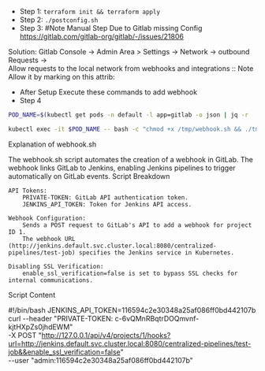 - Step 1: `terraform init && terraform apply`
- Step 2: `./postconfig.sh`
- Step 3: 
#Note Manual Step Due to Gitlab missing Config
https://gitlab.com/gitlab-org/gitlab/-/issues/21806

Solution:
Gitlab Console -> Admin Area > Settings -> Network -> outbound Requests ->    
Allow requests to the local network from webhooks and integrations :: Note Allow it by marking on this attrib:
- After Setup Execute these commands to add webhook
- Step 4
```bash 
POD_NAME=$(kubectl get pods -n default -l app=gitlab -o json | jq -r  .items[0].metadata.name)

kubectl exec -it $POD_NAME -- bash -c "chmod +x /tmp/webhook.sh && ./tmp/webhook.sh"
```


Explanation of webhook.sh

The webhook.sh script automates the creation of a webhook in GitLab. The webhook links GitLab to Jenkins, enabling Jenkins pipelines to trigger automatically on GitLab events.
Script Breakdown

    API Tokens:
        PRIVATE-TOKEN: GitLab API authentication token.
        JENKINS_API_TOKEN: Token for Jenkins API access.

    Webhook Configuration:
        Sends a POST request to GitLab's API to add a webhook for project ID 1.
        The webhook URL (http://jenkins.default.svc.cluster.local:8080/centralized-pipelines/test-job) specifies the Jenkins service in Kubernetes.

    Disabling SSL Verification:
        enable_ssl_verification=false is set to bypass SSL checks for internal communications.

Script Content

#!/bin/bash
JENKINS_API_TOKEN=116594c2e30348a25af086ff0bd442107b
curl --header "PRIVATE-TOKEN: c-6vQMnRBqtrDOQmvnf-kjtHXpZs0jhdEWM" \
  -X POST "http://127.0.0.1/api/v4/projects/1/hooks?url=http://jenkins.default.svc.cluster.local:8080/centralized-pipelines/test-job&&enable_ssl_verification=false" \
  --user "admin:116594c2e30348a25af086ff0bd442107b"
